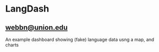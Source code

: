 # LangDash

## webbn@union.edu

An example dashboard showing (fake) language data usng a map, and charts
